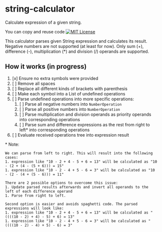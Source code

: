 string-calculator
=================

Calculate expression of a given string.

You can copy and reuse code [![MIT License](http://img.shields.io/badge/license-MIT-green.svg)](https://github.com/selenide/selenide/blob/master/LICENSE)

This calculator parses given String expression and calculates its result.
Negative numbers are not supported (at least for now).
Only sum (+), difference (-), multiplication (*) and division (/) operands are supported. 

How it works (in progress)
------------

1. [x] Ensure no extra symbols were provided
1. [ ] Remove all spaces
1. [ ] Replace all different kinds of brackets with parenthesis
1. [ ] Make each symbol into a List of undefined operations
1. [ ] Parse undefined operations into more specific operations:
    1. [ ] Parse all negative numbers into `NumberOperation`
    1. [ ] Parse all positive numbers into `NumberOperation`
    1. [ ] Parse multiplication and division operands as priority operands into corresponding operations
    1. [ ] Parse sum and difference expressions as the rest from right to left\* into corresponding operations
1. [ ] Evaluate received operations tree into expression result

\* Note:

```text
We can parse from left to right. This will result into the following cases:
1. expression like "10 - 2 + 4 - 5 + 6 = 13" will be calculated as "10 - (2 + (4 - (5 + 6))) = 15"
1. expression like "10 - 2 - 4 + 5 - 6 = 3" will be calculated as "10 - (2 - (4 + (5 - 6))) = 11"

There are 2 possible options to overcome this issue:
1. Update parsed results afterwards and invert all operands to the left of each difference operand
1. Parse from right to left.

Second option is easier and avoids spaghetti code. The parsed expressions will look like:
1. expression like "10 - 2 + 4 - 5 + 6 = 13" will be calculated as "((((10 - 2) + 4) - 5) + 6) = 13"
1. expression like "10 - 2 - 4 + 5 - 6 = 3" will be calculated as "((((10 - 2) - 4) + 5) - 6) = 3"
```

